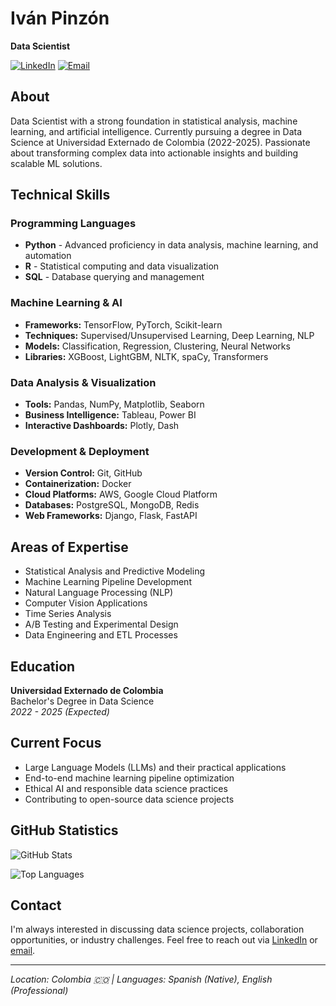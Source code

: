 # Iván Pinzón
**Data Scientist**

[![LinkedIn](https://img.shields.io/badge/LinkedIn-0077B5?style=for-the-badge&logo=linkedin&logoColor=white)](https://linkedin.com/in/ivanramiropinzon)
[![Email](https://img.shields.io/badge/Email-D14836?style=for-the-badge&logo=gmail&logoColor=white)](mailto:ivanramiro97@gmail.com)

## About

Data Scientist with a strong foundation in statistical analysis, machine learning, and artificial intelligence. Currently pursuing a degree in Data Science at Universidad Externado de Colombia (2022-2025). Passionate about transforming complex data into actionable insights and building scalable ML solutions.

## Technical Skills

### Programming Languages
- **Python** - Advanced proficiency in data analysis, machine learning, and automation
- **R** - Statistical computing and data visualization
- **SQL** - Database querying and management

### Machine Learning & AI
- **Frameworks:** TensorFlow, PyTorch, Scikit-learn
- **Techniques:** Supervised/Unsupervised Learning, Deep Learning, NLP
- **Models:** Classification, Regression, Clustering, Neural Networks
- **Libraries:** XGBoost, LightGBM, NLTK, spaCy, Transformers

### Data Analysis & Visualization
- **Tools:** Pandas, NumPy, Matplotlib, Seaborn
- **Business Intelligence:** Tableau, Power BI
- **Interactive Dashboards:** Plotly, Dash

### Development & Deployment
- **Version Control:** Git, GitHub
- **Containerization:** Docker
- **Cloud Platforms:** AWS, Google Cloud Platform
- **Databases:** PostgreSQL, MongoDB, Redis
- **Web Frameworks:** Django, Flask, FastAPI

## Areas of Expertise

- Statistical Analysis and Predictive Modeling
- Machine Learning Pipeline Development
- Natural Language Processing (NLP)
- Computer Vision Applications
- Time Series Analysis
- A/B Testing and Experimental Design
- Data Engineering and ETL Processes

## Education

**Universidad Externado de Colombia**  
Bachelor's Degree in Data Science  
*2022 - 2025 (Expected)*

## Current Focus

- Large Language Models (LLMs) and their practical applications
- End-to-end machine learning pipeline optimization
- Ethical AI and responsible data science practices
- Contributing to open-source data science projects

## GitHub Statistics

![GitHub Stats](https://github-readme-stats.vercel.app/api?username=Legoar97&show_icons=true&theme=minimal&hide_border=true&include_all_commits=true&count_private=true)

![Top Languages](https://github-readme-stats.vercel.app/api/top-langs/?username=Legoar97&layout=compact&theme=minimal&hide_border=true)

## Contact

I'm always interested in discussing data science projects, collaboration opportunities, or industry challenges. Feel free to reach out via [LinkedIn](https://linkedin.com/in/ivanramiropinzon) or [email](mailto:ivanramiro97@gmail.com).

---

*Location: Colombia 🇨🇴 | Languages: Spanish (Native), English (Professional)*
